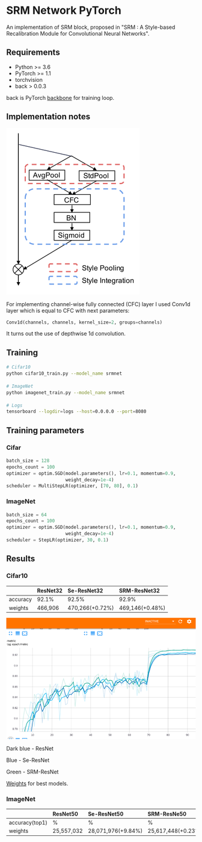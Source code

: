 # SRM Network PyTorch
An implementation of SRM block, proposed in "SRM : A Style-based Recalibration Module for Convolutional Neural Networks".

## Requirements
- Python >= 3.6
- PyTorch >= 1.1
- torchvision
- back > 0.0.3

back is PyTorch [backbone](https://github.com/EvgenyKashin/backbone) for training loop.
## Implementation notes
<img src="imgs/srm.png">

For implementing channel-wise fully connected (CFC) layer I used
Conv1d layer which is equal to CFC with next parameters:
```python
Conv1d(channels, channels, kernel_size=2, groups=channels)
``` 
It turns out the use of depthwise 1d convolution. 
## Training
```bash
# Cifar10
python cifar10_train.py --model_name srmnet

# ImageNet
python imagenet_train.py --model_name srmnet

# Logs
tensorboard --logdir=logs --host=0.0.0.0 --port=8080

```

## Training parameters
### Cifar
```python
batch_size = 128
epochs_count = 100
optimizer = optim.SGD(model.parameters(), lr=0.1, momentum=0.9,
                      weight_decay=1e-4)
scheduler = MultiStepLR(optimizer, [70, 80], 0.1)
```
### ImageNet
```python
batch_size = 64
epochs_count = 100
optimizer = optim.SGD(model.parameters(), lr=0.1, momentum=0.9,
                      weight_decay=1e-4)
scheduler = StepLR(optimizer, 30, 0.1)
```
## Results
### Cifar10
|           |ResNet32|Se-ResNet32|SRM-ResNet32|
|:----------|:-------|:----------|:-----------|
|accuracy   |92.1%   |92.5%      |92.9%       |
|weights    |466,906 |470,266(+0.72%)|469,146(+0.48%)|

<img src="imgs/plot.png">

Dark blue - ResNet

Blue - Se-ResNet

Green - SRM-ResNet

[Weights](weights) for best models.

### ImageNet
|           |ResNet50|Se-ResNet50|SRM-ResNe50|
|:----------|:-------|:----------|:-----------|
|accuracy(top1)   |%   |%      |%       |
|weights    |25,557,032 |28,071,976(+9.84%)|25,617,448(+0.23%)|


